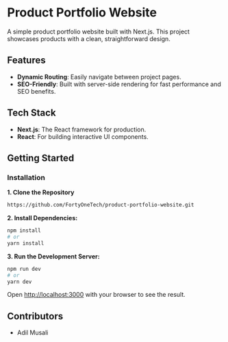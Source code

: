 # Product Portfolio Website

A simple product portfolio website built with Next.js. This project showcases products with a clean, straightforward design.

## Features
- **Dynamic Routing**: Easily navigate between project pages.
- **SEO-Friendly**: Built with server-side rendering for fast performance and SEO benefits.

## Tech Stack
- **Next.js**: The React framework for production.
- **React**: For building interactive UI components.

## Getting Started

### Installation
**1. Clone the Repository**
```bash
https://github.com/FortyOneTech/product-portfolio-website.git
```

**2. Install Dependencies:**
```bash
npm install
# or
yarn install
```

**3. Run the Development Server:**
```bash
npm run dev
# or
yarn dev
```
Open [http://localhost:3000](http://localhost:3000) with your browser to see the result.

## Contributors
- Adil Musali
